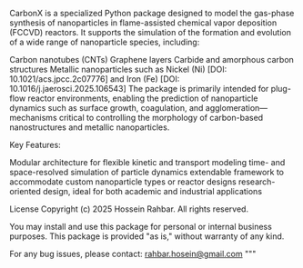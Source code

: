 CarbonX is a specialized Python package designed to model the gas-phase synthesis of nanoparticles in flame-assisted chemical vapor deposition (FCCVD) reactors. It supports the simulation of the formation and evolution of a wide range of nanoparticle species, including:

Carbon nanotubes (CNTs)
Graphene layers
Carbide and amorphous carbon structures
Metallic nanoparticles such as Nickel (Ni) [DOI: 10.1021/acs.jpcc.2c07776] and Iron (Fe) [DOI: 10.1016/j.jaerosci.2025.106543]
The package is primarily intended for plug-flow reactor environments, enabling the prediction of nanoparticle dynamics such as surface growth, coagulation, and agglomeration—mechanisms critical to controlling the morphology of carbon-based nanostructures and metallic nanoparticles.

Key Features:

Modular architecture for flexible kinetic and transport modeling
time- and space-resolved simulation of particle dynamics
extendable framework to accommodate custom nanoparticle types or reactor designs
research-oriented design, ideal for both academic and industrial applications

License
Copyright (c) 2025 Hossein Rahbar. All rights reserved.

You may install and use this package for personal or internal business purposes.
This package is provided "as is," without warranty of any kind.  

For any bug issues, please contact: rahbar.hosein@gmail.com
"""
